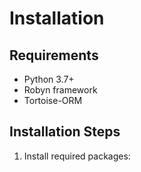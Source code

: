 # Installation

## Requirements

- Python 3.7+
- Robyn framework
- Tortoise-ORM

## Installation Steps

1. Install required packages: